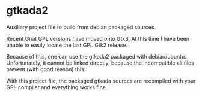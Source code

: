 gtkada2
=======

Auxiliary project file to build from debian packaged sources.

Recent Gnat GPL versions have moved onto Gtk3. At this time I have been unable to easily locate the last GPL Gtk2 release.

Because of this, one can use the gtkada2 packaged with debian/ubuntu. Unfortunately, it cannot be linked directly, because
the incompatible ali files prevent (with good reason) this.

With this project file, the packaged gtkada sources are recompiled with your GPL compiler and everything works fine.
